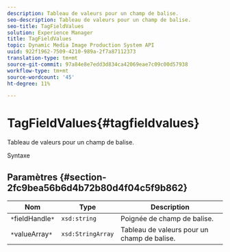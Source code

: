 ```yaml
---
description: Tableau de valeurs pour un champ de balise.
seo-description: Tableau de valeurs pour un champ de balise.
seo-title: TagFieldValues
solution: Experience Manager
title: TagFieldValues
topic: Dynamic Media Image Production System API
uuid: 922f1962-7509-4210-989a-2f7a87112373
translation-type: tm+mt
source-git-commit: 97a84e8e7edd3d834ca42069eae7c09c00d57938
workflow-type: tm+mt
source-wordcount: '45'
ht-degree: 11%

---
```



# TagFieldValues{#tagfieldvalues}

Tableau de valeurs pour un champ de balise.

Syntaxe

## Paramètres {#section-2fc9bea56b6d4b72b80d4f04c5f9b862}

| Nom | Type | Description |
|---|---|---|
| `*`fieldHandle`*` | `xsd:string` | Poignée de champ de balise. |
| `*`valueArray`*` | `xsd:StringArray` | Tableau de valeurs pour un champ de balise. |

